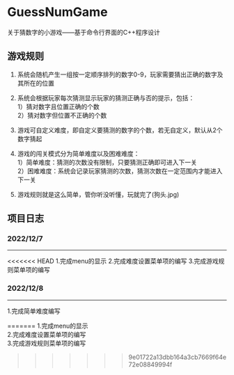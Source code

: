 # GuessNumGame
关于猜数字的小游戏——基于命令行界面的C++程序设计

## 游戏规则
1. 系统会随机产生一组按一定顺序排列的数字0-9，玩家需要猜出正确的数字及其所在的位置
2. 系统会根据玩家每次猜测显示玩家的猜测正确与否的提示，包括：</br>
       1）猜对数字且位置正确的个数</br>
       2）猜对数字但位置不正确的个数</br>
3. 游戏可自定义难度，即自定义要猜测的数字的个数，若无自定义，默认从2个数字猜起
4. 游戏的闯关模式分为简单难度以及困难难度：</br>
       1）简单难度：猜测的次数没有限制，只要猜测正确即可进入下一关</br>
       2）困难难度：系统会记录玩家猜测的次数，猜测次数在一定范围内才能进入下一关</br>

5. 游戏规则就是这么简单，管你听没听懂，玩就完了(狗头.jpg)

## 项目日志
### 2022/12/7

-----

<<<<<<< HEAD
1.完成menu的显示
2.完成难度设置菜单项的编写
3.完成游戏规则菜单项的编写

### 2022/12/8

---

1.完成简单难度编写

=======
1.完成menu的显示</br>
2.完成难度设置菜单项的编写</br>
3.完成游戏规则菜单项的编写</br>
>>>>>>> 9e01722a13dbb164a3cb7669f64e72e08849994f
